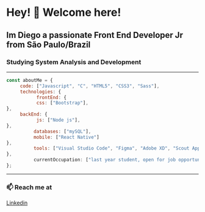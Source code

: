 # Hey! 👋 Welcome here!
## Im Diego a passionate Front End Developer Jr from São Paulo/Brazil
### Studying System Analysis and Development

---

```javascript
const aboutMe = {
     code: ["Javascript", "C", "HTML5", "CSS3", "Sass"],
     technologies: {
           frontEnd: {
           css: ["Bootstrap"],  
},
     backEnd: {
           js: ["Node js"],
},
          databases: ["mySQL"],
          mobile: ["React Native"]
},
          tools: ["Visual Studio Code", "Figma", "Adobe XD", "Scout App"],
},
          currentOccupation: ["last year student, open for job opportunities"],
};
```

---

### 📫  Reach me at

[Linkedin](https://www.linkedin.com/in/diegobaena "LinkedIn")

